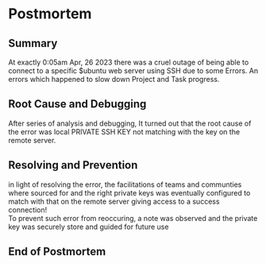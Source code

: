 # Postmortem

## Summary

 <p>At exactly 0:05am Apr, 26 2023 there was a cruel outage of being able to connect to a specific $ubuntu web server using SSH due to some Errors. An errors which happened to slow down Project and Task progress.</p>

## Root Cause and Debugging

<p> After series of analysis and debugging, It turned out that the root cause of the error was local PRIVATE SSH KEY not matching with the key on the remote server.</p>

## Resolving and Prevention

<p> in light of resolving the error, the facilitations of teams and communties where sourced for and the right private keys was eventually configured to match with that on the remote server giving access to a success connection! <br/> To prevent such error from reoccuring, a note was observed and the private key was securely store and guided for future use</p>

## End of Postmortem
